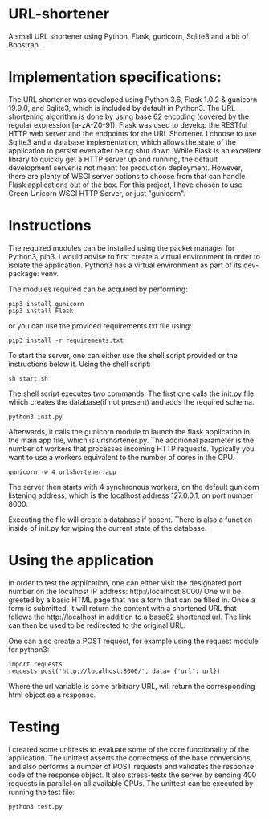 # URL-shortener
A small URL shortener using Python, Flask, gunicorn, Sqlite3 and a bit of Boostrap. 

# Implementation specifications:
The URL shortener was developed using Python 3.6, Flask 1.0.2 & gunicorn 19.9.0, and Sqlite3, which is included by default in Python3.
The URL shortening algorithm is done by using base 62 encoding (covered by the regular expression [a-zA-Z0-9]).
Flask was used to develop the RESTful HTTP web server and the endpoints for the URL Shortener. I choose to use Sqlite3 and a database implementation, which allows the state of the application to persist even after being shut down.
While Flask is an excellent library to quickly get a HTTP server up and running, the default development server is not meant for production deployment. However,
there are plenty of WSGI server options to choose from that can handle Flask applications out of the box. For this project, I have chosen to use Green Unicorn WSGI HTTP Server, or just "gunicorn".


# Instructions

The required modules can be installed using the packet manager for Python3, pip3. I would advise to first create a virtual environment in order to isolate the application. Python3 has a virtual environment as part of its dev-package: venv.

The modules required can be acquired by performing:

```
pip3 install gunicorn
pip3 install Flask
```

or you can use the provided requirements.txt file using:

```
pip3 install -r requirements.txt
```



To start the server, one can either use the shell script provided or the instructions below it.
Using the shell script:
```
sh start.sh
```

The shell script executes two commands. The first one calls the init.py file which creates the database(if not present) and adds the required schema.
```
python3 init.py
```
Afterwards, it calls the gunicorn module to launch the flask application in the main app file, which is urlshortener.py. The additional parameter is the number of workers that processes incoming HTTP requests. Typically you want to use a workers equivalent to the number of cores in the CPU.
```
gunicorn -w 4 urlshortener:app
```
The server then starts with 4 synchronous workers, on the default gunicorn listening address, which is the localhost address 127.0.0.1, on port number 8000. 

Executing the file will create a database if absent. There is also a function inside of init.py for wiping the current state of the database.

# Using the application
In order to test the application, one can either visit the designated port number on the localhost IP address: http://localhost:8000/
One will be greeted by a basic HTML page that has a form that can be filled in. Once a form is submitted, it will return the content with a shortened URL that follows the http://localhost in addition to a base62 shortened url. The link can then be used to be redirected to the original URL.

One can also create a POST request, for example using the request module for python3:

```
import requests
requests.post('http://localhost:8000/', data= {'url': url})
```
Where the url variable is some arbitrary URL, will return the corresponding html object as a response.

# Testing
I created some unittests to evaluate some of the core functionality of the application. The unittest asserts the correctness of the base conversions, and also performs a number of POST requests and validates the response code of the response object. It also stress-tests the server by sending 400 requests in parallel on all available CPUs.
The unittest can be executed by running the test file:
```
python3 test.py
```


